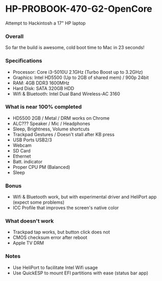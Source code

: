 # HP-PROBOOK-470-G2-OpenCore
Attempt to Hackintosh a 17" HP laptop

### Overall
So far the build is awesome, cold boot time to Mac in 23 seconds!

### Specifications

* Processor: Core i3-5010U 2.1GHz (Turbo Boost up to 3.2GHz)
* Graphics: Intel HD5500 (Up to 2GB of shared mem) / 900p 24bit
* RAM: 4GB DDR3 1600MHz
* Hard Disk: SATA 320GB HDD
* Wifi & Bluetooth: Intel Dual Band Wireless-AC 3160

### What is near 100% completed

* HD5500 2GB / Metal / DRM works on Chrome
* ALC??? Speaker / Mic / Headphones
* Sleep, Brightness, Volume shortcuts
* Trackpad Gestures / Doesn't stall after KB press
* USB Ports USB2/3
* Webcam
* SD Card
* Ethernet
* Batt. indicator
* Proper CPU PM (Balanced)
* Sleep

### Bonus
* Wifi & Bluetooth work, but with experimental driver and HeliPort app (expect some problems)
* ICC Profile that improves the screen's native color

### What doesn't work
* Trackpad tap works, but button click does not
* CMOS checksum error after reboot
* Apple TV DRM

### Notes
* Use HeliPort to facilitate Intel Wifi usage
* Use QuickESP to mount EFI partitions with ease (status bar app)
